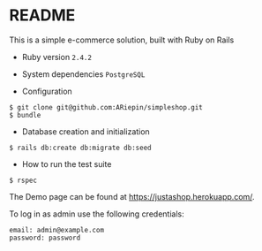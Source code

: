 # README

This is a simple e-commerce solution, built with Ruby on Rails

* Ruby version
`2.4.2`

* System dependencies
`PostgreSQL`

* Configuration
```
$ git clone git@github.com:ARiepin/simpleshop.git
$ bundle
```

* Database creation and initialization
```
$ rails db:create db:migrate db:seed
```

* How to run the test suite
```
$ rspec
```

The Demo page can be found at https://justashop.herokuapp.com/.

To log in as admin use the following credentials:
```
email: admin@example.com
password: password
```
